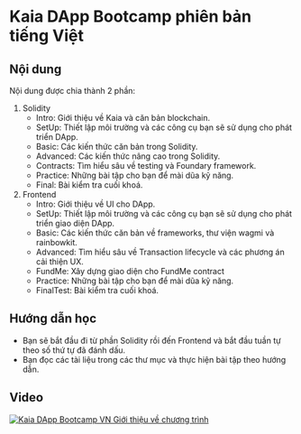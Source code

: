 # Kaia DApp Bootcamp phiên bản tiếng Việt

## Nội dung
Nội dung được chia thành 2 phần:
1. Solidity
   - Intro: Giới thiệu về Kaia và căn bản blockchain.
   - SetUp: Thiết lập môi trường và các công cụ bạn sẽ sử dụng cho phát triển DApp.
   - Basic: Các kiến thức căn bản trong Solidity.
   - Advanced: Các kiến thức nâng cao trong Solidity.
   - Contracts: Tìm hiểu sâu về testing và Foundary framework.
   - Practice: Những bài tập cho bạn để mài dũa kỹ năng.
   - Final: Bài kiểm tra cuối khoá.
2. Frontend
   - Intro: Giới thiệu về UI cho DApp.
   - SetUp: Thiết lập môi trường và các công cụ bạn sẽ sử dụng cho phát triển giao diện DApp.
   - Basic: Các kiến thức căn bản về frameworks, thư viện wagmi và rainbowkit.
   - Advanced: Tìm hiểu sâu về Transaction lifecycle và các phương án cải thiện UX.
   - FundMe: Xây dựng giao diện cho FundMe contract
   - Practice: Những bài tập cho bạn để mài dũa kỹ năng.
   - FinalTest: Bài kiểm tra cuối khoá.

## Hướng dẫn học
- Bạn sẽ bắt đầu đi từ phần Solidity rồi đến Frontend và bắt đầu tuần tự theo số thứ tự đã đánh dấu.
- Bạn đọc các tài liệu trong các thư mục và thực hiện bài tập theo hướng dẫn.

## Video
[![Kaia DApp Bootcamp VN Giới thiệu về chương trình](https://img.youtube.com/vi/sCiKBaqAzRo/0.jpg)](https://www.youtube.com/watch?v=sCiKBaqAzRo&list=PLCgMXdNzV13X0wED74de7Xb6OE31X_OTo)
